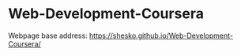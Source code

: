 # Web-Development-Coursera


Webpage base address: https://shesko.github.io/Web-Development-Coursera/
